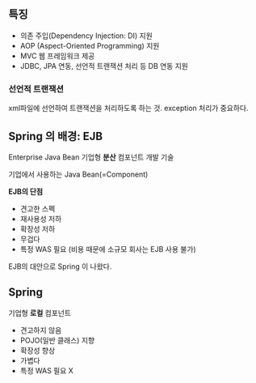 ## 특징
* 의존 주입(Dependency Injection: DI) 지원
* AOP (Aspect-Oriented Programming) 지원
* MVC 웹 프레임워크 제공
* JDBC, JPA 연동, 선언적 트랜잭션 처리 등 DB 연동 지원

### 선언적 트랜잭션
xml파일에 선언하여 트랜잭션을 처리하도록 하는 것.
exception 처리가 중요하다.

## Spring 의 배경: EJB
Enterprise Java Bean
기업형 **분산** 컴포넌트 개발 기술

기업에서 사용하는 Java Bean(=Component)

**EJB의 단점**
* 견고한 스펙
* 재사용성 저하
* 확장성 저하
* 무겁다
* 특정 WAS 필요 
(비용 때문에 소규모 회사는 EJB 사용 불가)

EJB의 대안으로 Spring 이 나왔다.

## Spring
기업형 **로컬** 컴포넌트

* 견고하지 않음
* POJO(일반 클래스) 지향
* 확장성 향상
* 가볍다
* 특정 WAS 필요 X
<!--stackedit_data:
eyJoaXN0b3J5IjpbLTUyNjYwMjAzMF19
-->